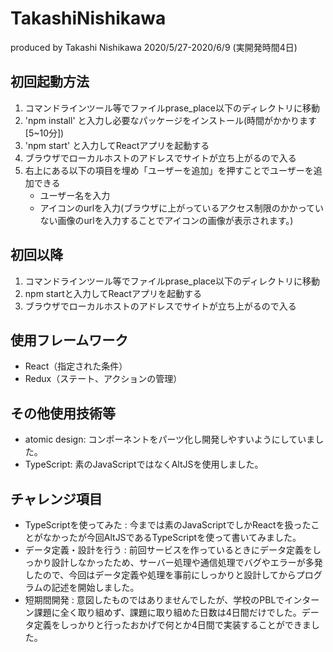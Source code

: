 # TakashiNishikawa
produced by Takashi Nishikawa
2020/5/27-2020/6/9 (実開発時間4日)

## 初回起動方法

1. コマンドラインツール等でファイルprase_place以下のディレクトリに移動
2. 'npm install' と入力し必要なパッケージをインストール(時間がかかります[5~10分])
3. 'npm start' と入力してReactアプリを起動する
4. ブラウザでローカルホストのアドレスでサイトが立ち上がるので入る
5. 右上にある以下の項目を埋め「ユーザーを追加」を押すことでユーザーを追加できる
    - ユーザー名を入力
    - アイコンのurlを入力(ブラウザに上がっているアクセス制限のかかっていない画像のurlを入力することでアイコンの画像が表示されます。)

## 初回以降

1. コマンドラインツール等でファイルprase_place以下のディレクトリに移動
2. npm startと入力してReactアプリを起動する
3. ブラウザでローカルホストのアドレスでサイトが立ち上がるので入る

## 使用フレームワーク
- React（指定された条件）
- Redux（ステート、アクションの管理）

## その他使用技術等
- atomic design: コンポーネントをパーツ化し開発しやすいようにしていました。
- TypeScript: 素のJavaScriptではなくAltJSを使用しました。

## チャレンジ項目
- TypeScriptを使ってみた : 今までは素のJavaScriptでしかReactを扱ったことがなかったが今回AltJSであるTypeScriptを使って書いてみました。
- データ定義・設計を行う : 前回サービスを作っているときにデータ定義をしっかり設計しなかったため、サーバー処理や通信処理でバグやエラーが多発したので、今回はデータ定義や処理を事前にしっかりと設計してからプログラムの記述を開始しました。
- 短期間開発 : 意図したものではありませんでしたが、学校のPBLでインターン課題に全く取り組めず、課題に取り組めた日数は4日間だけでした。データ定義をしっかりと行ったおかげで何とか4日間で実装することができました。

